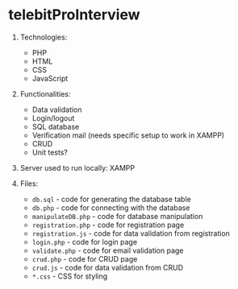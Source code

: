 # telebitProInterview
1. Technologies:
   - PHP
   - HTML
   - CSS
   - JavaScript

2. Functionalities:
   - Data validation
   - Login/logout
   - SQL database
   - Verification mail (needs specific setup to work in XAMPP)
   - CRUD
   - Unit tests?

3. Server used to run locally: XAMPP

4. Files:
   - `db.sql` - code for generating the database table
   - `db.php` - code for connecting with the database
   - `manipulateDB.php` - code for database manipulation
   - `registration.php` - code for registration page
   - `registration.js` - code for data validation from registration
   - `login.php` - code for login page
   - `validate.php` - code for email validation page
   - `crud.php` - code for CRUD page
   - `crud.js` - code for data validation from CRUD
   - `*.css` - CSS for styling
